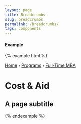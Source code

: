 ```yaml
---
layout: page
title: Breadcrumbs
slug: breadcrumbs
permalink: /breadcrumbs/
tags: components
---
```


#### Example

{% example html %}
<div class="page-header">
	<div class="breadcrumbs">
		<span><a href="http://drucker.cgu.edu">Home</a></span> &rsaquo;
		<span><a href="http://drucker.cgu.edu/programs/">Programs</a></span> &rsaquo;
		<span><a href="http://drucker.cgu.edu/programs/full-time-mba">Full-Time MBA</a></span>
	</div>
	<h1 class="page-title">Cost &amp; Aid</h1>
	<h2 class="page-subtitle h3 hug">A page subtitle</h2>
</div>
{% endexample %}
